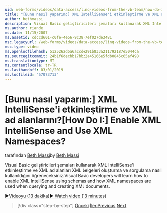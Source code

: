 ```yaml
---
uid: web-forms/videos/data-access/linq-videos-from-the-vb-team/how-do-i-enable-xml-intellisense-and-use-xml-namespaces
title: "[Bunu nasıl yaparım:] XML IntelliSense'i etkinleştirme ve XML ad alanlarını? | Microsoft Docs"
author: bethmassi
description: Visual Basic geliştiricileri şemaları kullanarak XML IntelliSense'i etkinleştirme ve XML ad alanları XML belgeleri oluşturma ve sorgulama nasıl kullanıldığını öğreneceksiniz.
ms.author: riande
ms.date: 11/15/2007
ms.assetid: cdccd601-c0fe-4e56-9c38-7ef027de3481
msc.legacyurl: /web-forms/videos/data-access/linq-videos-from-the-vb-team/how-do-i-enable-xml-intellisense-and-use-xml-namespaces
msc.type: video
ms.openlocfilehash: 5125262d5a6accde291b833a211792187e5044ca
ms.sourcegitcommit: 24b1f6decbb17bb22a45166e5fdb0845c65af498
ms.translationtype: MT
ms.contentlocale: tr-TR
ms.lasthandoff: 03/01/2019
ms.locfileid: "57073713"
---
```

<a name="how-do-i-enable-xml-intellisense-and-use-xml-namespaces"></a><span data-ttu-id="523ef-104">[Bunu nasıl yaparım:] XML IntelliSense'i etkinleştirme ve XML ad alanlarını?</span><span class="sxs-lookup"><span data-stu-id="523ef-104">[How Do I:] Enable XML IntelliSense and Use XML Namespaces?</span></span>
====================
<span data-ttu-id="523ef-105">tarafından [Beth Massi](https://github.com/bethmassi)</span><span class="sxs-lookup"><span data-stu-id="523ef-105">by [Beth Massi](https://github.com/bethmassi)</span></span>

<span data-ttu-id="523ef-106">Visual Basic geliştiricileri şemaları kullanarak XML IntelliSense'i etkinleştirme ve XML ad alanları XML belgeleri oluşturma ve sorgulama nasıl kullanıldığını öğreneceksiniz.</span><span class="sxs-lookup"><span data-stu-id="523ef-106">Visual Basic developers will learn how to enable XML IntelliSense using schemas and how XML namespaces are used when querying and creating XML documents.</span></span>

[<span data-ttu-id="523ef-107">&#9654;Videoyu (13 dakika)</span><span class="sxs-lookup"><span data-stu-id="523ef-107">&#9654; Watch video (13 minutes)</span></span>](https://channel9.msdn.com/Blogs/ASP-NET-Site-Videos/how-do-i-enable-xml-intellisense-and-use-xml-namespaces)

> [!div class="step-by-step"]
> <span data-ttu-id="523ef-108">[Önceki](how-do-i-get-started-with-linq-to-xml.md)
> [İleri](how-do-i-create-xml-documents-from-sql-data.md)</span><span class="sxs-lookup"><span data-stu-id="523ef-108">[Previous](how-do-i-get-started-with-linq-to-xml.md)
[Next](how-do-i-create-xml-documents-from-sql-data.md)</span></span>
